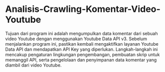# Analisis-Crawling-Komentar-Video-Youtube
Tujuan dari program ini adalah mengumpulkan data komentar dari sebuah video Youtube dengan menggunakan Youtube Data API v3. Sebelum menjalankan program ini, pastikan kembali mengaktifkan layanan Youtube Data API dan mendapatkan API Key yang diperlukan.
Langkah-langkah ini mencakup pengaturan lingkungan pengembangan, pembuatan skrip untuk memanggil API, serta pengelolaan dan penyimpanan data komentar yang diambil dari video Youtube.
